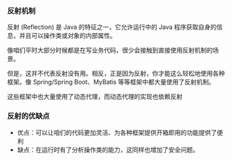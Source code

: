 ### 反射机制

反射 (Reflection) 是 Java 的特征之一，它允许运行中的 Java 程序获取自身的信息，并且可以操作类或对象的内部属性。

像咱们平时大部分时候都是在写业务代码，很少会接触到直接使用反射机制的场景。

但是，这并不代表反射没有用。相反，正是因为反射，你才能这么轻松地使用各种框架。像 Spring/Spring Boot、MyBatis 等等框架中都大量使用了反射机制。

这些框架中也大量使用了动态代理，而动态代理的实现也依赖反射

### 反射的优缺点

- 优点：可以让咱们的代码更加灵活、为各种框架提供开箱即用的功能提供了便利
- 缺点：在运行时有了分析操作类的能力，这同样也增加了安全问题。
